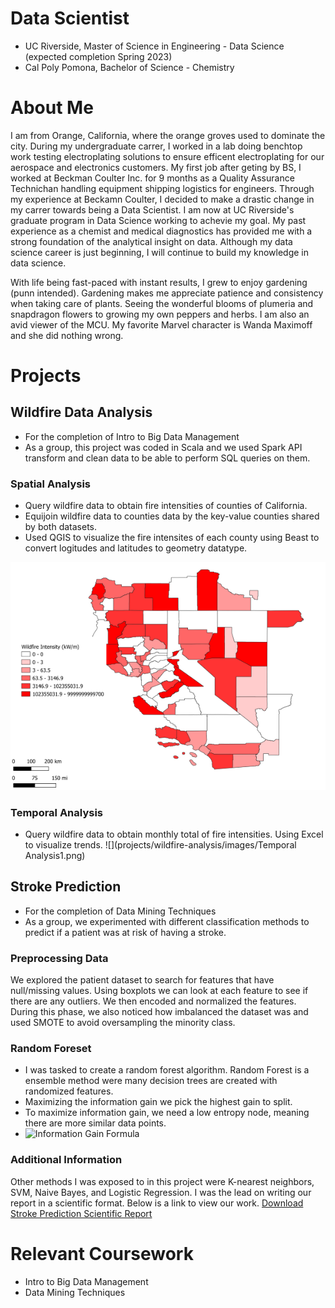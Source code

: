 # Data Scientist
- UC Riverside, Master of Science in Engineering - Data Science (expected completion Spring 2023)
- Cal Poly Pomona, Bachelor of Science - Chemistry

# About Me
I am from Orange, California, where the orange groves used to dominate the city. During my undergraduate carrer, I worked in a lab doing benchtop work testing electroplating solutions to ensure efficent electroplating for our aerospace and electronics customers. My first job after geting by BS, I worked at Beckman Coulter Inc. for 9 months as a Quality Assurance Technichan handling equipment shipping logistics for engineers. Through my experience at Beckamn Coulter, I decided to make a drastic change in my carrer towards being a Data Scientist. I am now at UC Riverside's graduate program in Data Science working to achevie my goal. My past experience as a chemist and medical diagnostics has provided me with a strong foundation of the analytical insight on data. Although my data science career is just beginning, I will continue to build my knowledge in data science. 

With life being fast-paced with instant results, I grew to enjoy gardening (punn intended). Gardening makes me appreciate patience and consistency when taking care of plants. Seeing the wonderful blooms of plumeria and snapdragon flowers to growing my own peppers and herbs. I am also an avid viewer of the MCU. My favorite Marvel character is Wanda Maximoff and she did nothing wrong.  


# Projects
## Wildfire Data Analysis
* For the completion of Intro to Big Data Management 
* As a group, this project was coded in Scala and we used Spark API transform and clean data to be able to perform SQL queries on them.
### Spatial Analysis
  * Query wildfire data to obtain fire intensities of counties of California. 
  * Equijoin wildfire data to counties data by the key-value counties shared by both datasets. 
  * Used QGIS to visualize the fire intensites of each county using Beast to convert logitudes and latitudes to geometry datatype.

![](projects/wildfire-analysis/images/spatial_analysis100klegendsmall.png)
### Temporal Analysis
  * Query wildfire data to obtain monthly total of fire intensities. Using Excel to visualize trends. 
![](projects/wildfire-analysis/images/Temporal Analysis1.png)

## Stroke Prediction
* For the completion of Data Mining Techniques 
* As a group, we experimented with different classification methods to predict if a patient was at risk of having a stroke. 
### Preprocessing Data
We explored the patient dataset to search for features that have null/missing values. Using boxplots we can look at each feature to see if there are any outliers. We then encoded and normalized the features. During this phase, we also noticed how imbalanced the dataset was and used SMOTE to avoid oversampling the minority class.
### Random Foreset
- I was tasked to create a random forest algorithm. Random Forest is a ensemble method were many decision trees are created with randomized features.  
- Maximizing the information gain we pick the highest gain to split.
- To maximize information gain, we need a low entropy node, meaning there are more similar data points.
- ![Information Gain Formula](https://user-images.githubusercontent.com/107296905/174012629-d4bd4c6c-b326-43be-9907-0a735eba10eb.png)
 
### Additional Information
Other methods I was exposed to in this project were K-nearest neighbors, SVM, Naive Bayes, and Logistic Regression.
I was the lead on writing our report in a scientific format. Below is a link to view our work. 
[Download Stroke Prediction Scientific Report](https://github.com/johnny-pham23/portfolio/files/8916226/Stroke.Prediction.Final.Final.pdf)

# Relevant Coursework
- Intro to Big Data Management 
- Data Mining Techniques

